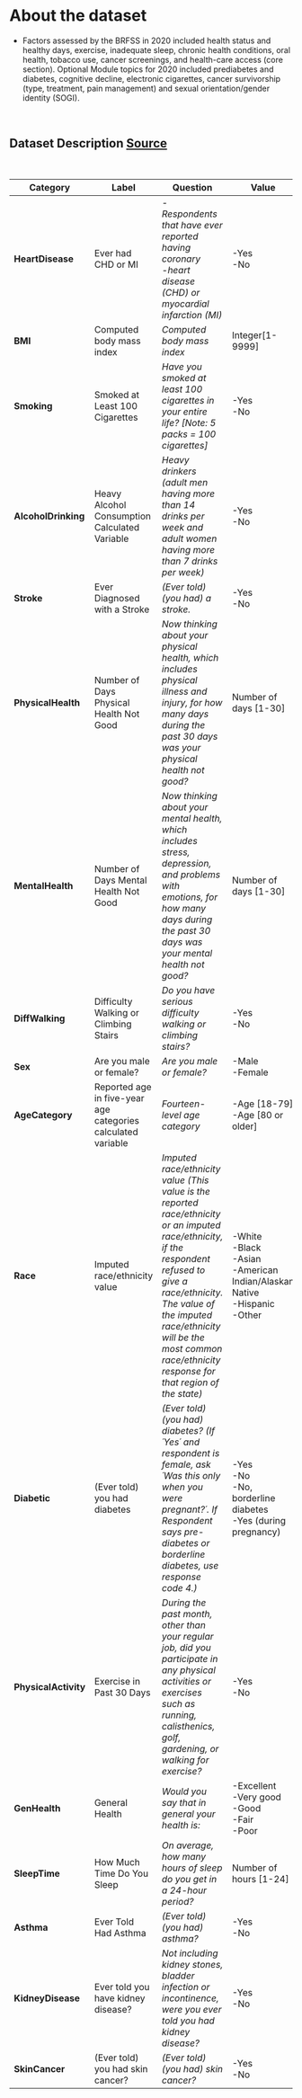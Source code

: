 # About the dataset 
- Factors assessed by the BRFSS in 2020 included health status and healthy days, exercise, inadequate sleep, chronic health conditions, oral health, tobacco use, cancer screenings, and health-care access (core section). Optional Module topics for 2020 included prediabetes and diabetes, cognitive decline, electronic cigarettes, cancer survivorship (type, treatment, pain management) and sexual orientation/gender identity (SOGI).

</br>

## Dataset Description [Source](https://www.cdc.gov/brfss/annual_data/2020/pdf/codebook20_llcp-v2-508.pdf)

<br>

|Category|Label|Question|Value| 
|-|-|-|-|
|<b>HeartDisease</b>|Ever had CHD or MI| <i>-Respondents that have ever reported having coronary <br> -heart disease (CHD) or myocardial infarction (MI)</i>|-Yes<br>-No|
|<b>BMI</b>|Computed body mass index|<i>Computed body mass index</i>|Integer[1-9999]
|<b>Smoking</b>|Smoked at Least 100 Cigarettes|<i>Have you smoked at least 100 cigarettes in your entire life? [Note: 5 packs = 100 cigarettes]</i>|-Yes<br>-No|
|<b>AlcoholDrinking</b>|Heavy Alcohol Consumption Calculated Variable|<i>Heavy drinkers (adult men having more than 14 drinks per week and adult women having more than 7 drinks per week)</i>|-Yes<br>-No|
|<b>Stroke</b>|Ever Diagnosed with a Stroke|<i>(Ever told) (you had) a stroke.</i>|-Yes<br>-No|
|<b>PhysicalHealth</b>|Number of Days Physical Health Not Good|<i>Now thinking about your physical health, which includes physical illness and injury, for how many days during the past 30 days was your physical health not good?</i>|Number of days [1-30]|
|<b>MentalHealth</b>|Number of Days Mental Health Not Good|<i>Now thinking about your mental health, which includes stress, depression, and problems with emotions, for how many days during the past 30 days was your mental health not good?</i>|Number of days [1-30]|
|<b>DiffWalking</b>|Difficulty Walking or Climbing Stairs|<i>Do you have serious difficulty walking or climbing stairs?</i>|-Yes<br>-No|
|<b>Sex</b>|Are you male or female?|<i>Are you male or female?</i>|-Male<br>-Female|
|<b>AgeCategory</b>|Reported age in five-year age categories calculated variable|<i>Fourteen-level age category</i>|-Age [18-79]<br>-Age [80 or older]|
|<b>Race</b>|Imputed race/ethnicity value|<i>Imputed race/ethnicity value (This value is the reported race/ethnicity or an imputed race/ethnicity, if the respondent refused to give a race/ethnicity. The value of the imputed race/ethnicity will be the most common race/ethnicity response for that region of the state)</i>|-White<br>-Black<br>-Asian<br>-American Indian/Alaskan Native<br>-Hispanic<br>-Other|
|<b>Diabetic</b>|(Ever told) you had diabetes|<i>(Ever told) (you had) diabetes? (If ´Yes´ and respondent is female, ask ´Was this only when you were pregnant?´. If Respondent says pre-diabetes or borderline diabetes, use response code 4.)</i>|-Yes<br>-No<br>-No, borderline diabetes<br>-Yes (during pregnancy)|
|<b>PhysicalActivity</b>|Exercise in Past 30 Days|<i>During the past month, other than your regular job, did you participate in any physical activities or exercises such as running, calisthenics, golf, gardening, or walking for exercise?</i>|-Yes<br>-No|
|<b>GenHealth</b>|General Health|<i>Would you say that in general your health is:</i>|-Excellent<br>-Very good<br>-Good<br>-Fair<br>-Poor|
|<b>SleepTime</b>|How Much Time Do You Sleep|<i>On average, how many hours of sleep do you get in a 24-hour period?</i>|Number of hours [1-24]|
|<b>Asthma</b>|Ever Told Had Asthma|<i>(Ever told) (you had) asthma?</i>|-Yes<br>-No|
|<b>KidneyDisease</b>|Ever told you have kidney disease?|<i>Not including kidney stones, bladder infection or incontinence, were you ever told you had kidney disease?</i>|-Yes<br>-No|
|<b>SkinCancer</b>|(Ever told) you had skin cancer?|<i>(Ever told) (you had) skin cancer?</i>|-Yes<br>-No|

